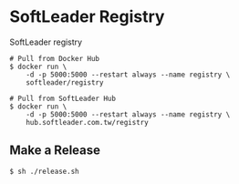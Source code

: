 # SoftLeader Registry

SoftLeader registry

```
# Pull from Docker Hub
$ docker run \
    -d -p 5000:5000 --restart always --name registry \
    softleader/registry

# Pull from SoftLeader Hub
$ docker run \
    -d -p 5000:5000 --restart always --name registry \
    hub.softleader.com.tw/registry
```

## Make a Release

```
$ sh ./release.sh
```
